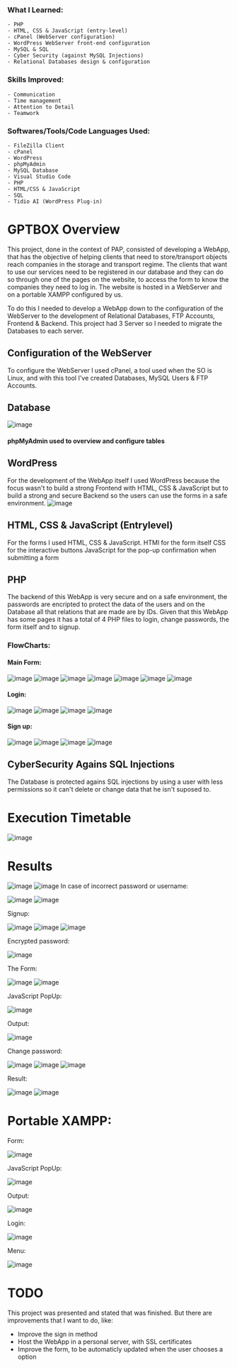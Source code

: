   ### What I Learned:
    - PHP
    - HTML, CSS & JavaScript (entry-level)
    - cPanel (WebServer configuration)
    - WordPress WebServer front-end configuration
    - MySQL & SQL
    - Cyber Security (against MySQL Injections)
    - Relational Databases design & configuration


  ### Skills Improved:
    - Communication 
    - Time management 
    - Attention to Detail
    - Teamwork
  

  ### Softwares/Tools/Code Languages Used:
    - FileZilla Client
    - cPanel
    - WordPress
    - phpMyAdmin
    - MySQL Database
    - Visual Studio Code
    - PHP
    - HTML/CSS & JavaScript
    - SQL
    - Tidio AI (WordPress Plug-in)


# GPTBOX Overview
This project, done in the context of PAP, consisted of developing a WebApp, that has the objective of helping clients that need to store/transport objects reach companies in the storage and transport regime.
The clients that want to use our services need to be registered in our database and they can do so through one of the pages on the website, to access the form to know the companies they need to log in.
The website is hosted in a WebServer and on a portable XAMPP configured by us.

To do this I needed to develop a WebApp down to the configuration of the WebServer to the development of Relational Databases, FTP Accounts, Frontend & Backend.
This project had 3 Server so I needed to migrate the Databases to each server.

## Configuration of the WebServer
To configure the WebServer I used cPanel, a tool used when the SO is Linux, and with this tool I've created Databases, MySQL Users & FTP Accounts.

## Database
![image](https://github.com/Bolofofopt/ProjetosC/assets/145719526/c2d847f7-408e-48f3-b2b8-1be5598ab6c7)

#### phpMyAdmin used to overview and configure tables

## WordPress
For the development of the WebApp itself I used WordPress because the focus wasn't to build a strong Frontend with HTML, CSS & JavaScript but to build a strong and secure Backend so the users can use the forms in a safe environment.
![image](https://github.com/Bolofofopt/ProjetosC/assets/145719526/6d0b79fe-9567-4a19-9ed1-c3fe07654cad)

## HTML, CSS & JavaScript (Entrylevel)
For the forms I used HTML, CSS & JavaScript.
HTMl for the form itself
CSS for the interactive buttons
JavaScript for the pop-up confirmation when submitting a form

## PHP
The backend of this WebApp is very secure and on a safe environment, the passwords are encripted to protect the data of the users and on the Database all that relations that are made are by IDs.
Given that this WebApp has some pages it has a total of 4 PHP files to login, change passwords, the form itself and to signup.

### FlowCharts:
#### Main Form:
![image](https://github.com/Bolofofopt/Public_Projects/assets/145719526/c63a03de-0b6a-4a97-ba14-7f8ee8a381b1)
![image](https://github.com/Bolofofopt/Public_Projects/assets/145719526/7003fd5f-149f-43d3-8ffc-9534d621a1e5)
![image](https://github.com/Bolofofopt/Public_Projects/assets/145719526/9393446a-28da-4cfb-bd7f-69a1a509482d)
![image](https://github.com/Bolofofopt/Public_Projects/assets/145719526/5b006452-1606-417f-9c85-b5226c57dc75)
![image](https://github.com/Bolofofopt/Public_Projects/assets/145719526/ca277a4f-a99f-4481-8281-05adf573e952)
![image](https://github.com/Bolofofopt/Public_Projects/assets/145719526/5e2b937b-ef45-4e9a-a9e7-ba1e4bee3c42)
![image](https://github.com/Bolofofopt/Public_Projects/assets/145719526/45b29913-57a9-46a2-ba39-0309701b847c)



#### Login:
![image](https://github.com/Bolofofopt/Public_Projects/assets/145719526/1d593779-5560-464e-be67-0da6745a81ae)
![image](https://github.com/Bolofofopt/Public_Projects/assets/145719526/f1641ef7-991d-4e7d-bea1-684aff1c7718)
![image](https://github.com/Bolofofopt/Public_Projects/assets/145719526/52523e39-4730-4337-aba2-3a0f9706ec5f)
![image](https://github.com/Bolofofopt/Public_Projects/assets/145719526/6bbacc87-7c48-4bb5-9299-3a58849811c8)


#### Sign up:
![image](https://github.com/Bolofofopt/Public_Projects/assets/145719526/58a0c709-2393-4fe4-a2aa-6aef85b1f4d8)
![image](https://github.com/Bolofofopt/Public_Projects/assets/145719526/5898832a-6a77-49cc-9756-f449af75ca93)
![image](https://github.com/Bolofofopt/Public_Projects/assets/145719526/280e725e-b6c0-434c-91ae-9e734e7aa868)
![image](https://github.com/Bolofofopt/Public_Projects/assets/145719526/4332fb62-9b1f-401a-b7cc-1f64b8ffb5b2)


## CyberSecurity Agains SQL Injections
The Database is protected agains SQL injections by using a user with less permissions so it can't delete or change data that he isn't suposed to.



# Execution Timetable
![image](https://github.com/Bolofofopt/ProjetosC/assets/145719526/31acdb35-0887-4787-b577-01d120b45434)

# Results
![image](https://github.com/Bolofofopt/ProjetosC/assets/145719526/65a9401c-2201-4fac-8663-c59e06c11ade)
![image](https://github.com/Bolofofopt/ProjetosC/assets/145719526/7e1697fe-ef76-4398-b343-684e5cf2db58)
In case of incorrect password or username:


![image](https://github.com/Bolofofopt/ProjetosC/assets/145719526/f05208f3-52f2-402b-8947-a9819bcebfb6)
![image](https://github.com/Bolofofopt/Public_Projects/assets/145719526/90fd4f04-5f08-42a2-8f47-b460bf864b06)


Signup:

![image](https://github.com/Bolofofopt/ProjetosC/assets/145719526/a685dec2-20b1-41ea-8548-cc350a8ddf2f)
![image](https://github.com/Bolofofopt/ProjetosC/assets/145719526/0cf392ec-d678-48cf-8473-2c8c1cd9c939)
![image](https://github.com/Bolofofopt/ProjetosC/assets/145719526/67f969dc-5a5d-4b3c-9baa-ce60ca5581b2)


Encrypted password:

![image](https://github.com/Bolofofopt/ProjetosC/assets/145719526/68727ef7-d90c-4d42-abba-f1d7c593be07)

The Form:

![image](https://github.com/Bolofofopt/ProjetosC/assets/145719526/298f9fa2-9520-4542-b16f-3aaf33b58dd4)
![image](https://github.com/Bolofofopt/ProjetosC/assets/145719526/8e00d6a9-46cf-4910-a01b-2f782a7d0995)

JavaScript PopUp:

![image](https://github.com/Bolofofopt/ProjetosC/assets/145719526/34507119-6454-478d-b77b-7713a59109b6)

Output:

![image](https://github.com/Bolofofopt/ProjetosC/assets/145719526/c4621798-941e-4540-93fd-5a1ced419156)

Change password:

![image](https://github.com/Bolofofopt/ProjetosC/assets/145719526/6e699d3e-505f-435a-9d3d-fd6528264803)
![image](https://github.com/Bolofofopt/ProjetosC/assets/145719526/b0505e2b-453d-4b9d-913d-4fb03abc24f8)
![image](https://github.com/Bolofofopt/ProjetosC/assets/145719526/cd36f37f-2e73-4ef9-ac6d-9b6ba0f9c046)

Result:

![image](https://github.com/Bolofofopt/ProjetosC/assets/145719526/c7dee0f6-55fa-42ee-8b30-1ab9e7b673d7)
![image](https://github.com/Bolofofopt/ProjetosC/assets/145719526/a8dcc330-97b4-4031-80c3-ae6fa9d9d122)


# Portable XAMPP:
Form:

![image](https://github.com/Bolofofopt/ProjetosC/assets/145719526/92df492f-748e-4474-87ec-13e7c454eca0)

JavaScript PopUp:

![image](https://github.com/Bolofofopt/ProjetosC/assets/145719526/b13e2cc2-d863-4c38-b54e-fe90a74cda3c)

Output:

![image](https://github.com/Bolofofopt/ProjetosC/assets/145719526/f907e947-76bc-42ee-93bb-8a1194327f43)

Login:

![image](https://github.com/Bolofofopt/ProjetosC/assets/145719526/73e17c95-a11a-47a6-9c6b-545de944fe05)

Menu:

![image](https://github.com/Bolofofopt/ProjetosC/assets/145719526/d0ca304c-3573-4632-b824-e1b7ee7d9bd7)

# TODO
This project was presented and stated that was finished. But there are improvements that I want to do, like:
- Improve the sign in method
- Host the WebApp in a personal server, with SSL certificates
- Improve the form, to be automaticly updated when the user chooses a option
